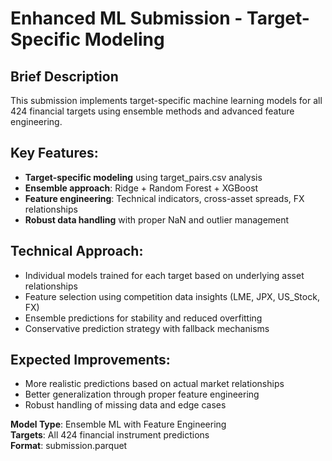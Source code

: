 # Enhanced ML Submission - Target-Specific Modeling

## Brief Description

This submission implements target-specific machine learning models for all 424 financial targets using ensemble methods and advanced feature engineering.

## Key Features:
- **Target-specific modeling** using target_pairs.csv analysis
- **Ensemble approach**: Ridge + Random Forest + XGBoost
- **Feature engineering**: Technical indicators, cross-asset spreads, FX relationships
- **Robust data handling** with proper NaN and outlier management

## Technical Approach:
- Individual models trained for each target based on underlying asset relationships
- Feature selection using competition data insights (LME, JPX, US_Stock, FX)
- Ensemble predictions for stability and reduced overfitting
- Conservative prediction strategy with fallback mechanisms

## Expected Improvements:
- More realistic predictions based on actual market relationships
- Better generalization through proper feature engineering
- Robust handling of missing data and edge cases

**Model Type**: Ensemble ML with Feature Engineering  
**Targets**: All 424 financial instrument predictions  
**Format**: submission.parquet 